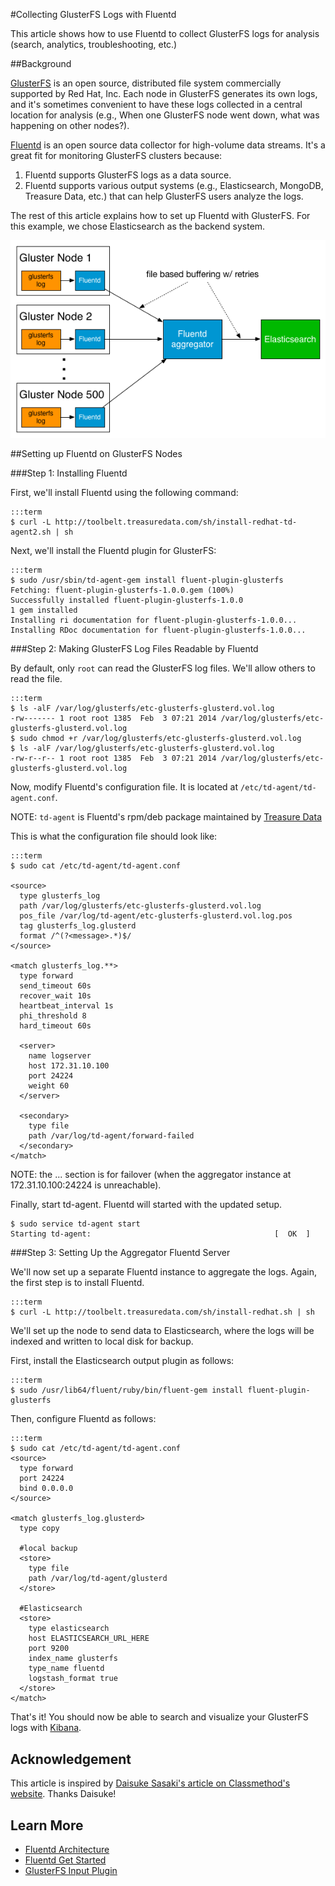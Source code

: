 #Collecting GlusterFS Logs with Fluentd

This article shows how to use Fluentd to collect GlusterFS logs for analysis (search, analytics, troubleshooting, etc.)

##Background

[GlusterFS](http://gluster.org) is an open source, distributed file system commercially supported by Red Hat, Inc. Each node in GlusterFS generates its own logs, and it's sometimes convenient to have these logs collected in a central location for analysis (e.g., When one GlusterFS node went down, what was happening on other nodes?).

[Fluentd](architecture) is an open source data collector for high-volume data streams. It's a great fit for monitoring GlusterFS clusters because:

1. Fluentd supports GlusterFS logs as a data source.
2. Fluentd supports various output systems (e.g., Elasticsearch, MongoDB, Treasure Data, etc.) that can help GlusterFS users analyze the logs.

The rest of this article explains how to set up Fluentd with GlusterFS. For this example, we chose Elasticsearch as the backend system.

![](/images/glusterfs-fluentd.png)

##Setting up Fluentd on GlusterFS Nodes

###Step 1: Installing Fluentd

First, we'll install Fluentd using the following command:

    :::term
    $ curl -L http://toolbelt.treasuredata.com/sh/install-redhat-td-agent2.sh | sh

Next, we'll install the Fluentd plugin for GlusterFS:

    :::term
    $ sudo /usr/sbin/td-agent-gem install fluent-plugin-glusterfs
    Fetching: fluent-plugin-glusterfs-1.0.0.gem (100%)
    Successfully installed fluent-plugin-glusterfs-1.0.0
    1 gem installed
    Installing ri documentation for fluent-plugin-glusterfs-1.0.0...
    Installing RDoc documentation for fluent-plugin-glusterfs-1.0.0...

###Step 2: Making GlusterFS Log Files Readable by Fluentd

By default, only `root` can read the GlusterFS log files. We'll allow others to read the file.

    :::term
    $ ls -alF /var/log/glusterfs/etc-glusterfs-glusterd.vol.log
    -rw------- 1 root root 1385  Feb  3 07:21 2014 /var/log/glusterfs/etc-glusterfs-glusterd.vol.log
    $ sudo chmod +r /var/log/glusterfs/etc-glusterfs-glusterd.vol.log
    $ ls -alF /var/log/glusterfs/etc-glusterfs-glusterd.vol.log
    -rw-r--r-- 1 root root 1385  Feb  3 07:21 2014 /var/log/glusterfs/etc-glusterfs-glusterd.vol.log

Now, modify Fluentd's configuration file. It is located at `/etc/td-agent/td-agent.conf`.

NOTE: `td-agent` is Fluentd's rpm/deb package maintained by [Treasure Data](http://docs.treasuredata.com/articles/td-agent)

This is what the configuration file should look like:

    :::term
    $ sudo cat /etc/td-agent/td-agent.conf

    <source>
      type glusterfs_log
      path /var/log/glusterfs/etc-glusterfs-glusterd.vol.log
      pos_file /var/log/td-agent/etc-glusterfs-glusterd.vol.log.pos
      tag glusterfs_log.glusterd
      format /^(?<message>.*)$/
    </source>

    <match glusterfs_log.**>
      type forward
      send_timeout 60s
      recover_wait 10s
      heartbeat_interval 1s
      phi_threshold 8
      hard_timeout 60s

      <server>
        name logserver
        host 172.31.10.100
        port 24224
        weight 60
      </server>

      <secondary>
        type file
        path /var/log/td-agent/forward-failed
      </secondary>
    </match>

NOTE: the <secondary>...</secondary> section is for failover (when the aggregator instance at 172.31.10.100:24224 is unreachable).

Finally, start td-agent. Fluentd will started with the updated setup.

    $ sudo service td-agent start
    Starting td-agent:                                         [  OK  ]

###Step 3: Setting Up the Aggregator Fluentd Server

We'll now set up a separate Fluentd instance to aggregate the logs. Again, the first step is to install Fluentd.

    :::term
    $ curl -L http://toolbelt.treasuredata.com/sh/install-redhat.sh | sh

We'll set up the node to send data to Elasticsearch, where the logs will be indexed and written to local disk for backup.

First, install the Elasticsearch output plugin as follows:

    :::term
    $ sudo /usr/lib64/fluent/ruby/bin/fluent-gem install fluent-plugin-glusterfs

Then, configure Fluentd as follows:

    :::term
    $ sudo cat /etc/td-agent/td-agent.conf
    <source>
      type forward
      port 24224
      bind 0.0.0.0
    </source>

    <match glusterfs_log.glusterd>
      type copy

      #local backup
      <store>
        type file
        path /var/log/td-agent/glusterd
      </store>

      #Elasticsearch
      <store>
        type elasticsearch
        host ELASTICSEARCH_URL_HERE
        port 9200
        index_name glusterfs
        type_name fluentd
        logstash_format true
      </store>
    </match>

That's it! You should now be able to search and visualize your GlusterFS logs with [Kibana](http://www.elasticsearch.org/overview/kibana).

## Acknowledgement

This article is inspired by [Daisuke Sasaki's article on Classmethod's website](http://dev.classmethod.jp/cloud/aws/glusterfs-with-fluentd/). Thanks Daisuke!

## Learn More

- [Fluentd Architecture](architecture)
- [Fluentd Get Started](quickstart)
- [GlusterFS Input Plugin](https://github.com/keithseahus/fluent-plugin-glusterfs)
